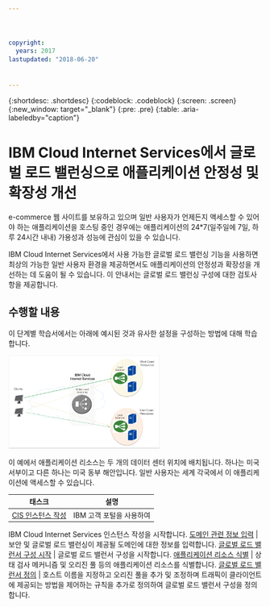 ```yaml
---



copyright:
  years: 2017
lastupdated: "2018-06-20"


---
```


{:shortdesc: .shortdesc}
{:codeblock: .codeblock}
{:screen: .screen}
{:new_window: target="_blank"}
{:pre: .pre}
{:table: .aria-labeledby="caption"}

# IBM Cloud Internet Services에서 글로벌 로드 밸런싱으로 애플리케이션 안정성 및 확장성 개선
e-commerce 웹 사이트를 보유하고 있으며 일반 사용자가 언제든지 액세스할 수 있어야 하는 애플리케이션을 호스팅 중인 경우에는 애플리케이션의 24*7(일주일에 7일, 하루 24시간 내내) 가용성과 성능에 관심이 있을 수 있습니다.  

IBM Cloud Internet Services에서 사용 가능한 글로벌 로드 밸런싱 기능을 사용하면 최상의 가능한 일반 사용자 환경을 제공하면서도 애플리케이션의 안정성과 확장성을 개선하는 데 도움이 될 수 있습니다. 이 안내서는 글로벌 로드 밸런싱 구성에 대한 검토사항을 제공합니다.   

## 수행할 내용

이 단계별 학습서에서는 아래에 예시된 것과 유사한 설정을 구성하는 방법에 대해 학습합니다. 

<img src="images/Reliability1.png" alt="그림" style="width: 300px;"/>

이 예에서 애플리케이션 리소스는 두 개의 데이터 센터 위치에 배치됩니다. 하나는 미국 서부이고 다른 하나는 미국 동부 해안입니다. 일반 사용자는 세계 각국에서 이 애플리케이션에 액세스할 수 있습니다.  

태스크  |설명
------------- | -------------
[CIS 인스턴스 작성](create-cis.html) |IBM 고객 포털을 사용하여 
IBM Cloud Internet Services 인스턴스 작성을 시작합니다.
[도메인 관련 정보 입력](input-domain.html) | 보안 및 글로벌 로드 밸런싱이 제공될 도메인에 대한 정보를 입력합니다.
[글로벌 로드 밸런서 구성 시작](begin-config.html) | 글로벌 로드 밸런서 구성을 시작합니다.
[애플리케이션 리소스 식별](identify-app-resources.html) | 상태 검사 메커니즘 및 오리진 풀 등의 애플리케이션 리소스를 식별합니다.
[글로벌 로드 밸런서 정의](define-global-lb.html) | 호스트 이름을 지정하고 오리진 풀을 추가 및 조정하며 트래픽이 클라이언트에 제공되는 방법을 제어하는 규칙을 추가로 정의하여 글로벌 로드 밸런서 구성을 정의합니다.
